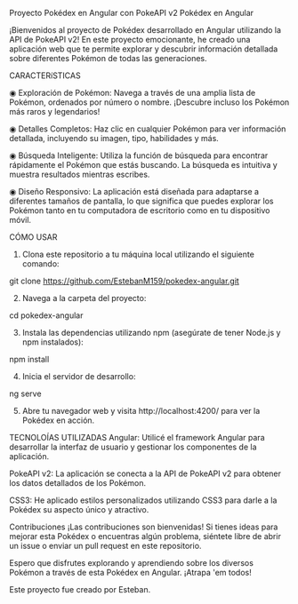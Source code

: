Proyecto Pokédex en Angular con PokeAPI v2
Pokédex en Angular

¡Bienvenidos al proyecto de Pokédex desarrollado en Angular utilizando la API de PokeAPI v2! En este proyecto emocionante, he creado una aplicación web que te permite explorar y descubrir información detallada sobre diferentes Pokémon de todas las generaciones.

CARACTERíSTICAS

◉ Exploración de Pokémon: Navega a través de una amplia lista de Pokémon, ordenados por número o nombre. ¡Descubre incluso los Pokémon más raros y legendarios!

◉ Detalles Completos: Haz clic en cualquier Pokémon para ver información detallada, incluyendo su imagen, tipo, habilidades y más.

◉ Búsqueda Inteligente: Utiliza la función de búsqueda para encontrar rápidamente el Pokémon que estás buscando. La búsqueda es intuitiva y muestra resultados mientras escribes.

◉ Diseño Responsivo: La aplicación está diseñada para adaptarse a diferentes tamaños de pantalla, lo que significa que puedes explorar los Pokémon tanto en tu computadora de escritorio como en tu dispositivo móvil.

CÓMO USAR

1) Clona este repositorio a tu máquina local utilizando el siguiente comando:

git clone https://github.com/EstebanM159/pokedex-angular.git

2) Navega a la carpeta del proyecto:

cd pokedex-angular

3) Instala las dependencias utilizando npm (asegúrate de tener Node.js y npm instalados):

npm install

4) Inicia el servidor de desarrollo:

ng serve

5) Abre tu navegador web y visita http://localhost:4200/ para ver la Pokédex en acción.


TECNOLOÍAS UTILIZADAS
Angular: Utilicé el framework Angular para desarrollar la interfaz de usuario y gestionar los componentes de la aplicación.

PokeAPI v2: La aplicación se conecta a la API de PokeAPI v2 para obtener los datos detallados de los Pokémon.

CSS3: He aplicado estilos personalizados utilizando CSS3 para darle a la Pokédex su aspecto único y atractivo.

Contribuciones
¡Las contribuciones son bienvenidas! Si tienes ideas para mejorar esta Pokédex o encuentras algún problema, siéntete libre de abrir un issue o enviar un pull request en este repositorio.

Espero que disfrutes explorando y aprendiendo sobre los diversos Pokémon a través de esta Pokédex en Angular. ¡Atrapa 'em todos!

Este proyecto fue creado por Esteban.
